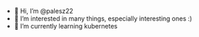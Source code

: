 - 👋 Hi, I’m @palesz22
- 👀 I’m interested in many things, especially interesting ones :)
- 🌱 I’m currently learning kubernetes


<!---
palesz22/palesz22 is a ✨ special ✨ repository because its `README.md` (this file) appears on your GitHub profile.
You can click the Preview link to take a look at your changes.
--->
